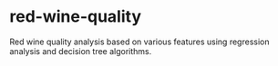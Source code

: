 # red-wine-quality
Red wine quality analysis based on various features using regression analysis and decision tree algorithms.
